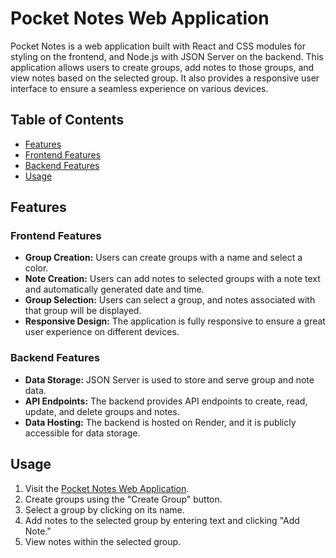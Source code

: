 # Pocket Notes Web Application

Pocket Notes is a web application built with React and CSS modules for styling on the frontend, and Node.js with JSON Server on the backend. This application allows users to create groups, add notes to those groups, and view notes based on the selected group. It also provides a responsive user interface to ensure a seamless experience on various devices.

## Table of Contents

- [Features](#features)
- [Frontend Features](#frontend-features)
- [Backend Features](#backend-features)
- [Usage](#usage)

## Features

### Frontend Features

- **Group Creation:** Users can create groups with a name and select a color.
- **Note Creation:** Users can add notes to selected groups with a note text and automatically generated date and time.
- **Group Selection:** Users can select a group, and notes associated with that group will be displayed.
- **Responsive Design:** The application is fully responsive to ensure a great user experience on different devices.

### Backend Features

- **Data Storage:** JSON Server is used to store and serve group and note data.
- **API Endpoints:** The backend provides API endpoints to create, read, update, and delete groups and notes.
- **Data Hosting:** The backend is hosted on Render, and it is publicly accessible for data storage.

## Usage

1. Visit the [Pocket Notes Web Application](https://earnest-melba-0950b8.netlify.app/).
2. Create groups using the "Create Group" button.
3. Select a group by clicking on its name.
4. Add notes to the selected group by entering text and clicking "Add Note."
5. View notes within the selected group.

